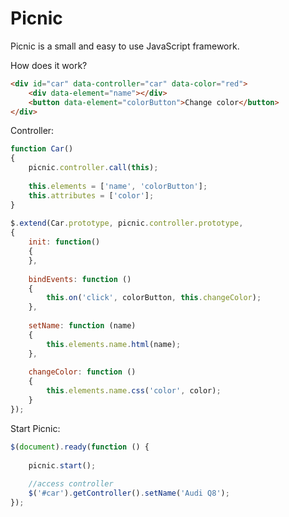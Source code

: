 
# Picnic

Picnic is a small and easy to use JavaScript framework.

How does it work? 

```html
<div id="car" data-controller="car" data-color="red">
	<div data-element="name"></div> 
	<button data-element="colorButton">Change color</button>
</div>
```

Controller:

```js
function Car()  
{  
	picnic.controller.call(this);  
  
	this.elements = ['name', 'colorButton'];  
	this.attributes = ['color'];  
}  
  
$.extend(Car.prototype, picnic.controller.prototype,  
{    
	init: function()  
	{
	},
  
	bindEvents: function ()  
    {  
		this.on('click', colorButton, this.changeColor);
	},
  
	setName: function (name)  
    {  
		this.elements.name.html(name);
	},
  
	changeColor: function ()  
	{  
		this.elements.name.css('color', color);
	}
});
```
Start Picnic:
```js
$(document).ready(function () {  
  
	picnic.start();  
  
	//access controller
	$('#car').getController().setName('Audi Q8');  
});
```